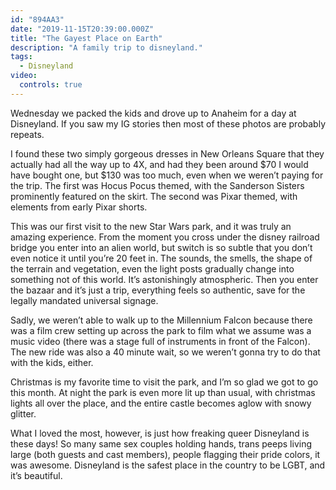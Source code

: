 ```yaml
---
id: "894AA3"
date: "2019-11-15T20:39:00.000Z"
title: "The Gayest Place on Earth"
description: "A family trip to disneyland."
tags:
  - Disneyland
video:
  controls: true
---
```


Wednesday we packed the kids and drove up to Anaheim for a day at Disneyland. If you saw my IG stories then most of these photos are probably repeats.

I found these two simply gorgeous dresses in New Orleans Square that they actually had all the way up to 4X, and had they been around $70 I would have bought one, but $130 was too much, even when we weren’t paying for the trip. The first was Hocus Pocus themed, with the Sanderson Sisters prominently featured on the skirt. The second was Pixar themed, with elements from early Pixar shorts.

This was our first visit to the new Star Wars park, and it was truly an amazing experience. From the moment you cross under the disney railroad bridge you enter into an alien world, but switch is so subtle that you don’t even notice it until you’re 20 feet in. The sounds, the smells, the shape of the terrain and vegetation, even the light posts gradually change into something not of this world. It’s astonishingly atmospheric. Then you enter the bazaar and it’s just a trip, everything feels so authentic, save for the legally mandated universal signage.

Sadly, we weren’t able to walk up to the Millennium Falcon because there was a film crew setting up across the park to film what we assume was a music video (there was a stage full of instruments in front of the Falcon). The new ride was also a 40 minute wait, so we weren’t gonna try to do that with the kids, either.

Christmas is my favorite time to visit the park, and I’m so glad we got to go this month. At night the park is even more lit up than usual, with christmas lights all over the place, and the entire castle becomes aglow with snowy glitter.

What I loved the most, however, is just how freaking queer Disneyland is these days! So many same sex couples holding hands, trans peeps living large (both guests and cast members), people flagging their pride colors, it was awesome. Disneyland is the safest place in the country to be LGBT, and it’s beautiful.
